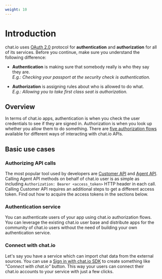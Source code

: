 ```yaml
---
weight: 10
---
```


# Introduction

chat.io uses [OAuth 2.0](https://oauth.net/2/) protocol for **authentication** and **authorization** for all of its services. Before you continue, make sure you understand the following difference:

* **Authentication** is making sure that somebody really is who they say they are. <br/>_E.g.: Checking your passport at the security check is authentication._

* **Authorization** is assigning rules about who is allowed to do what. <br/>_E.g.: Allowing you to take first class seat is authorization._

## Overview

In terms of chat.io apps, authentication is when you check the user credentials to see if they are signed in. Authorization is when you look up whether you allow them to do something. There are [five authorization flows](#authorization-flows) available for different ways of interacting with chat.io APIs. 

## Basic use cases

### Authorizing API calls

The most popular tool used by developers are [Customer API](./customer-api) and [Agent API](./agent-api). Calling Agent API methods on behalf of chat.io user is as simple as including `Authorization: Bearer <access_token>` HTTP header in each call. Calling Customer API requires an additional steps to get a different access token. Find out how to acquire the access tokens in the sections below.

### Authentication service

You can authenticate users of your app using chat.io authorization flows. You can leverage the existing chat.io user base and distribute apps for the community of chat.io users without the need of building your own authentication service.

### Connect with chat.io

Let's say you have a service which can import chat data from the external sources. You can use a [Sign in with chat.io SDK](#sign-in-with-chat-io) to create something like _"Connect with chat.io"_ button. This way your users can connect their chat.io accounts to your service with just a few clicks.